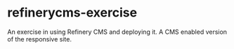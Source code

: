 refinerycms-exercise
====================

An exercise in using Refinery CMS and deploying it. A CMS enabled version of the responsive site. 